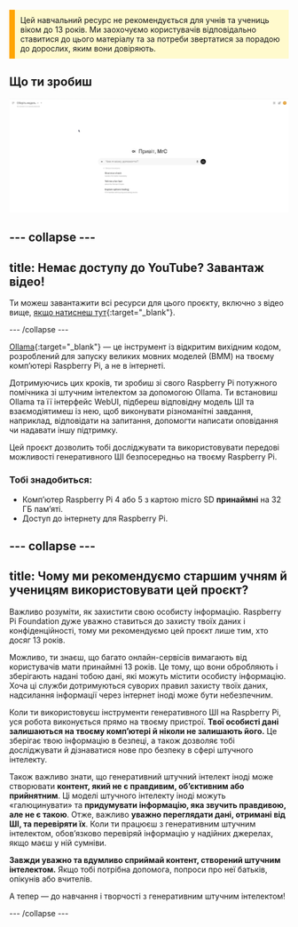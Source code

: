 <p style='border-left: solid; border-width:10px; border-color: #FFA500; background-color: #FFFACD; padding: 10px;'>
Цей навчальний ресурс не рекомендується для учнів та учениць віком до 13 років. Ми заохочуємо користувачів відповідально ставитися до цього матеріалу та за потреби звертатися за порадою до дорослих, яким вони довіряють.
</p>

## Що ти зробиш

![Знімок екрана інтерфейсу ШІ з чітким мінімалістичним дизайном. Інтерфейс вітає користувача словами «Привіт, MrC» англійською мовою і містить панель пошуку з підписом «Чим я можу допомогти?», а також значки мікрофона та звуку праворуч. Нижче запропоновані запити: «Розкажи мені цікавий факт про Римську імперію», «Покажи мені фрагмент коду для заголовка вебсайту» та «Дай мені ідеї, що робити з малюнками моїх дітей». Тло біле з мінімальною кількістю елементів.](images/wywm.png)

## --- collapse ---

## title: Немає доступу до YouTube? Завантаж відео!

Ти можеш завантажити всі ресурси для цього проєкту, включно з відео вище, [якщо натиснеш тут](https://rpf.io/p/en/llm-rpi-go){:target="_blank"}.

\--- /collapse ---

[Ollama](https://ollama.com){:target="_blank"} — це інструмент із відкритим вихідним кодом, розроблений для запуску великих мовних моделей (ВММ) на твоєму компʼютері Raspberry Pi, а не в інтернеті.

Дотримуючись цих кроків, ти зробиш зі свого Raspberry Pi потужного помічника зі штучним інтелектом за допомогою Ollama. Ти встановиш Ollama та її інтерфейс WebUI, підбереш відповідну модель ШІ та взаємодіятимеш із нею, щоб виконувати різноманітні завдання, наприклад, відповідати на запитання, допомогти написати оповідання чи надавати іншу підтримку.

Цей проєкт дозволить тобі досліджувати та використовувати передові можливості генеративного ШІ безпосередньо на твоєму Raspberry Pi.

### Тобі знадобиться:

- Компʼютер Raspberry Pi 4 або 5 з картою micro SD **принаймні** на 32 ГБ памʼяті.
- Доступ до інтернету для Raspberry Pi.

## --- collapse ---

## title: Чому ми рекомендуємо старшим учням й ученицям використовувати цей проєкт?

Важливо розуміти, як захистити свою особисту інформацію. Raspberry Pi Foundation дуже уважно ставиться до захисту твоїх даних і конфіденційності, тому ми рекомендуємо цей проєкт лише тим, хто досяг 13 років.

Можливо, ти знаєш, що багато онлайн-сервісів вимагають від користувачів мати принаймні 13 років. Це тому, що вони обробляють і зберігають надані тобою дані, які можуть містити особисту інформацію. Хоча ці служби дотримуються суворих правил захисту твоїх даних, надсилання інформації через інтернет іноді може бути небезпечним.

Коли ти використовуєш інструменти генеративного ШІ на Raspberry Pi, уся робота виконується прямо на твоєму пристрої. **Твої особисті дані залишаються на твоєму комп’ютері й ніколи не залишають його.** Це зберігає твою інформацію в безпеці, а також дозволяє тобі досліджувати й дізнаватися нове про безпеку в сфері штучного інтелекту.

Також важливо знати, що генеративний штучний інтелект іноді може створювати **контент, який не є правдивим, обʼєктивним або прийнятним**. Ці моделі штучного інтелекту іноді можуть «галюцинувати» та **придумувати інформацію, яка звучить правдивою, але не є такою**. Отже, важливо **уважно переглядати дані, отримані від ШІ, та перевіряти їх**. Коли ти працюєш з генеративним штучним інтелектом, обов’язково перевіряй інформацію у надійних джерелах, якщо маєш у ній сумніви.

**Завжди уважно та вдумливо сприймай контент, створений штучним інтелектом.** Якщо тобі потрібна допомога, попроси про неї батьків, опікунів або вчителів.

А тепер — до навчання і творчості з генеративним штучним інтелектом!

\--- /collapse ---

